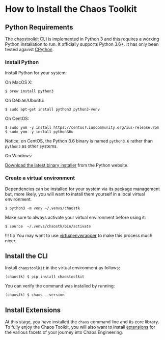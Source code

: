 # How to Install the Chaos Toolkit

<div style="margin: 0 auto; text-align: center;"><script src="https://asciinema.org/a/DoiUo45zZLvISEvnlfeh2Gjlb.js" id="asciicast-DoiUo45zZLvISEvnlfeh2Gjlb" async></script></div>

## Python Requirements

The [chaostoolkit CLI][cli] is implemented in Python 3 and this requires a
working Python installation to run. It officially supports Python 3.6+. It has
only been tested against [CPython][python].

[cli]: https://github.com/chaostoolkit/chaostoolkit
[python]: https://www.python.org/

### Install Python

Install Python for your system:

On MacOS X:

```
$ brew install python3
```

On Debian/Ubuntu:

```
$ sudo apt-get install python3 python3-venv
```

On CentOS:

```
$ sudo yum -y install https://centos7.iuscommunity.org/ius-release.rpm
$ sudo yum -y install python36u
```

Notice, on CentOS, the Python 3.6 binary is named `python3.6` rather than
`python3` as other systems.

On Windows:

[Download the latest binary installer][pywin] from the Python website.

[pywin]: https://www.python.org/downloads/windows/

### Create a virtual environment

Dependencies can be installed for your system via its package management but,
more likely, you will want to install them yourself in a local virtual
environment.

```
$ python3 -m venv ~/.venvs/chaostk
```

Make sure to always activate your virtual environment before using it:

```
$ source  ~/.venvs/chaostk/bin/activate
```

!!! tip
    You may want to use [virtualenvwrapper][] to make this process much nicer.

[virtualenvwrapper]: https://virtualenvwrapper.readthedocs.io/en/latest/

## Install the CLI

Install `chaostoolkit` in the virtual environment as follows:

```
(chaostk) $ pip install chaostoolkit
```

You can verify the command was installed by running:

```
(chaostk) $ chaos --version
```

## Install Extensions

At this stage, you have installed the `chaos` command line and its core
library. To fully enjoy the Chaos Toolkit, you will also want to install
[extensions][ext] for the various facets of your journey into Chaos Engineering.

[ext]: https://github.com/search?utf8=%E2%9C%93&q=topic%3Achaostoolkit-extension&type=Repositories
